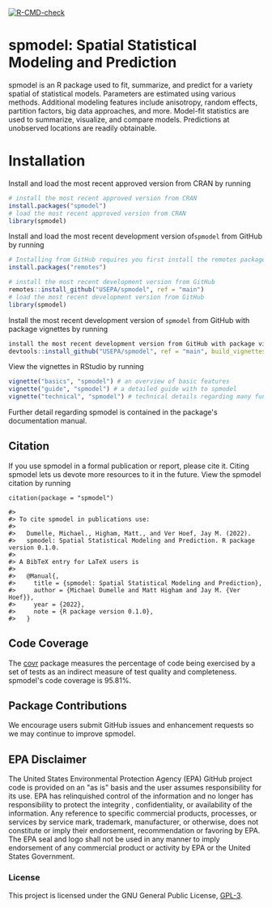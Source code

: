 <!-- badges -->
[![R-CMD-check](https://github.com/USEPA/spmodel/actions/workflows/check-standard.yaml/badge.svg)](https://github.com/USEPA/spmodel/actions/workflows/check-standard.yaml)

# spmodel: Spatial Statistical Modeling and Prediction

spmodel is an R package used to fit, summarize, and predict for a variety spatial
of statistical models. Parameters are estimated using various methods. Additional
modeling features include anisotropy, random effects, partition factors,
big data approaches, and more. Model-fit statistics are used to summarize, visualize,
and compare models. Predictions at unobserved locations are readily obtainable.

# Installation

Install and load the most recent approved version from CRAN by running
```r
# install the most recent approved version from CRAN
install.packages("spmodel")
# load the most recent approved version from CRAN
library(spmodel)
```

Install and load the most recent development version of`spmodel` from GitHub by running
```r
# Installing from GitHub requires you first install the remotes package
install.packages("remotes")

# install the most recent development version from GitHub
remotes::install_github("USEPA/spmodel", ref = "main")
# load the most recent development version from GitHub
library(spmodel)
```

Install the most recent development version of `spmodel` from GitHub with package vignettes by running
```r
install the most recent development version from GitHub with package vignettes
devtools::install_github("USEPA/spmodel", ref = "main", build_vignettes=TRUE)
```

View the vignettes in RStudio by running
```r
vignette("basics", "spmodel") # an overview of basic features
vignette("guide", "spmodel") # a detailed guide with to spmodel
vignette("technical", "spmodel") # technical details regarding many functions
```

Further detail regarding spmodel is contained in the package's documentation manual. 

## Citation

If you use spmodel in a formal publication or report, please cite it. Citing spmodel lets us devote more resources to it in the future. View the spmodel citation by running
```{r}
citation(package = "spmodel")
```

```
#> 
#> To cite spmodel in publications use:
#> 
#>   Dumelle, Michael., Higham, Matt., and Ver Hoef, Jay M. (2022).
#>   spmodel: Spatial Statistical Modeling and Prediction. R package version 0.1.0.
#> 
#> A BibTeX entry for LaTeX users is
#> 
#>   @Manual{,
#>     title = {spmodel: Spatial Statistical Modeling and Prediction},
#>     author = {Michael Dumelle and Matt Higham and Jay M. {Ver Hoef}},
#>     year = {2022},
#>     note = {R package version 0.1.0},
#>   }
```

## Code Coverage

The [covr](https://cran.r-project.org/package=covr) package measures the percentage of code being exercised by a set of tests as an indirect measure of test quality and completeness. spmodel's code coverage is 95.81%.

## Package Contributions

We encourage users submit GitHub issues and enhancement requests so we may
continue to improve spmodel.

## EPA Disclaimer

The United States Environmental Protection Agency (EPA) GitHub project code is provided on an "as is" basis and the user assumes responsibility for its use. EPA has relinquished control of the information and no longer has responsibility to protect the integrity , confidentiality, or availability of the information. Any reference to specific commercial products, processes, or services by service mark, trademark, manufacturer, or otherwise, does not constitute or imply their endorsement, recommendation or favoring by EPA. The EPA seal and logo shall not be used in any manner to imply endorsement of any commercial product or activity by EPA or the United States Government.

### License

This project is licensed under the GNU General Public License, [GPL-3](https://cran.r-project.org/web/licenses/GPL-3).  
